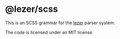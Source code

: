 # @lezer/scss

This is an SCSS grammar for the
[lezer](https://lezer.codemirror.net/) parser system.

The code is licensed under an MIT license.
